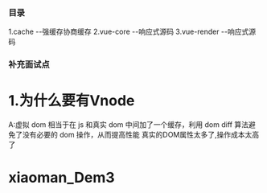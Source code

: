 ### 目录
1.cache --强缓存协商缓存
2.vue-core  --响应式源码
3.vue-render  --响应式源码


### 补充面试点
# 1.为什么要有Vnode 
A:虚拟 dom 相当于在 js 和真实 dom 中间加了一个缓存，利用 dom diff 算法避免了没有必要的 dom 操作，从而提高性能
真实的DOM属性太多了,操作成本太高了
# xiaoman_Dem3
